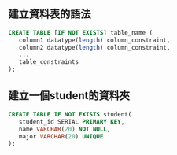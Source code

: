 ## 建立資料表的語法

```sql
CREATE TABLE [IF NOT EXISTS] table_name (
   column1 datatype(length) column_constraint,
   column2 datatype(length) column_constraint,
   ...
   table_constraints
);
```

## 建立一個student的資料夾

```sql
CREATE TABLE IF NOT EXISTS student(
   student_id SERIAL PRIMARY KEY,
   name VARCHAR(20) NOT NULL,
   major VARCHAR(20) UNIQUE
);
```